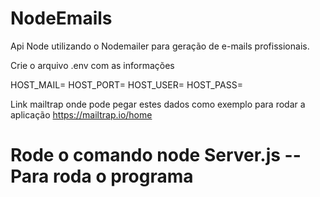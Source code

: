 # NodeEmails
Api Node utilizando o Nodemailer para geração de e-mails profissionais.

Crie o arquivo .env com as informações

HOST_MAIL=
HOST_PORT=
HOST_USER=
HOST_PASS=

Link mailtrap onde pode pegar estes dados como exemplo para rodar a aplicação 
https://mailtrap.io/home

# Rode o comando node Server.js  -- Para roda o programa

